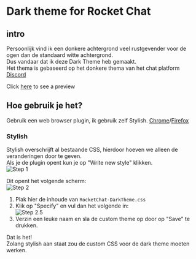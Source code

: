 # Dark theme for Rocket Chat
## intro
Persoonlijk vind ik een donkere achtergrond veel rustgevender voor de ogen dan de standaard witte achtergrond.  
Dus vandaar dat ik deze Dark Theme heb gemaakt.  
Het thema is gebaseerd op het donkere thema van het chat platform [Discord](https://discord.gg)

Click [here](https://files.zylon.moe/u/20031923354242077221526.png) to see a preview

## Hoe gebruik je het?
Gebruik een web browser plugin, ik gebruik zelf Stylish. [Chrome](https://chrome.google.com/webstore/detail/stylish/fjnbnpbmkenffdnngjfgmeleoegfcffe//Aqui)/[Firefox](https://addons.mozilla.org/en-US/firefox/addon/stylish/)  

### Stylish  
Stylish overschrijft al bestaande CSS, hierdoor hoeven we alleen de veranderingen door te geven.  
Als je de plugin opent kun je op "Write new style" klikken.  
![Step 1](https://files.zylon.moe/u/20031922310556777130545.png)

Dit opent het volgende scherm:  
![Step 2](https://files.zylon.moe/u/20031922344306877143281.png)  
1. Plak hier de inhoude van `RocketChat-DarkTheme.css`
2. Klik op "Specify" en vul dan het volgende in:  
   ![Step 2.5](https://files.zylon.moe/u/2011162158499752660781.png)
3. Verzin een leuke naam en sla de custom theme op door op "Save" te drukken.

Dat is het!  
Zolang stylish aan staat zou de custom CSS voor de dark theme moeten werken.
